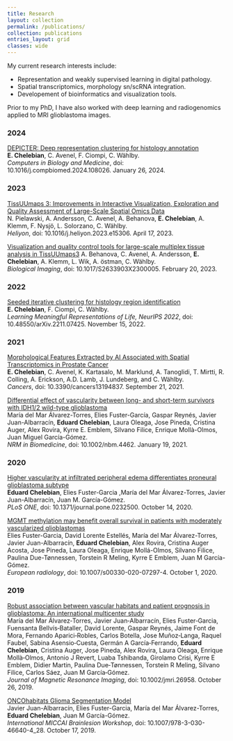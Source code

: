 ```yaml
---
title: Research
layout: collection
permalink: /publications/
collection: publications
entries_layout: grid
classes: wide
---
```


My current research interests include:

-	Representation and weakly supervised learning in digital pathology. 
-	Spatial transcriptomics, morphology sn/scRNA integration. 
-	Developement of bioinformatics and visualization tools.

Prior to my PhD, I have also worked with deep learning and radiogenomics applied to MRI glioblastoma images.

### 2024

[DEPICTER: Deep representation clustering for histology annotation](https://doi.org/10.1016/j.compbiomed.2024.108026)<br>
**E. Chelebian**, C. Avenel, F. Ciompi, C. W&auml;hlby. <br>
*Computers in Biology and Medicine*, doi: 10.1016/j.compbiomed.2024.108026. January 26, 2024.

### 2023

[TissUUmaps 3: Improvements in Interactive Visualization, Exploration and Quality Assessment of Large-Scale Spatial Omics Data](https://doi.org/10.1016/j.heliyon.2023.e15306)<br>
N. Pielawski, A. Andersson, C. Avenel, A. Behanova, **E. Chelebian**, A. Klemm, F. Nysj&ouml;, L. Solorzano, C. W&auml;hlby. <br>
*Heliyon*, doi: 10.1016/j.heliyon.2023.e15306. April 17, 2023.


[Visualization and quality control tools for large-scale multiplex tissue analysis in TissUUmaps3](https://doi.org/10.1017/S2633903X23000053)
A. Behanova, C. Avenel, A. Andersson, **E. Chelebian**, A. Klemm, L. Wik, A. &ouml;stman,  C. W&auml;hlby. <br>
*Biological Imaging*, doi: 10.1017/S2633903X2300005. February 20, 2023.


### 2022

[Seeded iterative clustering for histology region identification](https://doi.org/10.48550/arXiv.2211.07425)<br>
**E. Chelebian**, F. Ciompi, C. W&auml;hlby. <br>
*Learning Meaningful Representations of Life, NeurIPS 2022*, doi: 10.48550/arXiv.2211.07425. November 15, 2022.

### 2021

[Morphological Features Extracted by AI Associated with Spatial Transcriptomics in Prostate Cancer](https://doi.org/10.3390/cancers13194837)<br>
**E. Chelebian**, C. Avenel, K. Kartasalo, M. Marklund, A. Tanoglidi, T. Mirtti, R. Colling, A. Erickson, A.D. Lamb, J. Lundeberg, and C. W&auml;hlby. <br>
*Cancers*, doi: 10.3390/cancers13194837. September 21, 2021.

[Differential effect of vascularity between long- and short-term survivors with IDH1/2 wild-type glioblastoma](https://doi.org/10.1002/nbm.4462)<br>
María del Mar Álvarez-Torres, Elies Fuster-García, Gaspar Reynés, Javier Juan-Albarracín, **Eduard Chelebian**, Laura Oleaga, Jose Pineda, Cristina Auger, Alex Rovira, Kyrre E. Emblem, Silvano Filice, Enrique Mollà-Olmos, Juan Miguel García-Gómez. <br>
*NRM in Biomedicine*, doi: 10.1002/nbm.4462. January 19, 2021.

### 2020

[Higher vascularity at infiltrated peripheral edema differentiates proneural glioblastoma subtype](https://doi.org/10.1371/journal.pone.0232500)<br>
**Eduard Chelebian**, Elies Fuster-Garcia ,María del Mar Álvarez-Torres, Javier Juan-Albarracín, Juan M. García-Gómez. <br>
*PLoS ONE*, doi: 10.1371/journal.pone.0232500. October 14, 2020.

[MGMT methylation may benefit overall survival in patients with moderately vascularized glioblastomas](https://doi.org/10.1007/s00330-020-07297-4)<br>
Elies Fuster-Garcia, David Lorente Estellés, María del Mar Álvarez-Torres, Javier Juan-Albarracín, **Eduard Chelebian**, Alex Rovira, Cristina Auger Acosta, Jose Pineda, Laura Oleaga, Enrique Mollá-Olmos, Silvano Filice, Paulina Due-Tønnessen, Torstein R Meling, Kyrre E Emblem, Juan M García-Gómez. <br>
*European radiology*, doi: 10.1007/s00330-020-07297-4. October 1, 2020.

### 2019

[Robust association between vascular habitats and patient prognosis in glioblastoma: An international multicenter study](https://doi.org/10.1002/jmri.26958)<br>
María del Mar Álvarez‐Torres, Javier Juan‐Albarracín, Elies Fuster‐Garcia, Fuensanta Bellvís‐Bataller, David Lorente, Gaspar Reynés, Jaime Font de Mora, Fernando Aparici‐Robles, Carlos Botella, Jose Muñoz‐Langa, Raquel Faubel, Sabina Asensio‐Cuesta, Germán A García‐Ferrando, **Eduard Chelebian**, Cristina Auger, Jose Pineda, Alex Rovira, Laura Oleaga, Enrique Mollà‐Olmos, Antonio J Revert, Luaba Tshibanda, Girolamo Crisi, Kyrre E Emblem, Didier Martin, Paulina Due‐Tønnessen, Torstein R Meling, Silvano Filice, Carlos Sáez, Juan M García‐Gómez. <br>
*Journal of Magnetic Resonance Imaging*, doi: 10.1002/jmri.26958. October 26, 2019.

[ONCOhabitats Glioma Segmentation Model](https://doi.org/10.1007/978-3-030-46640-4_28)<br>
Javier Juan-Albarracín, Elies Fuster-Garcia, María del Mar Álvarez-Torres, **Eduard Chelebian**, Juan M García-Gómez. <br>
*International MICCAI Brainlesion Workshop*, doi: 10.1007/978-3-030-46640-4_28. October 17, 2019.
